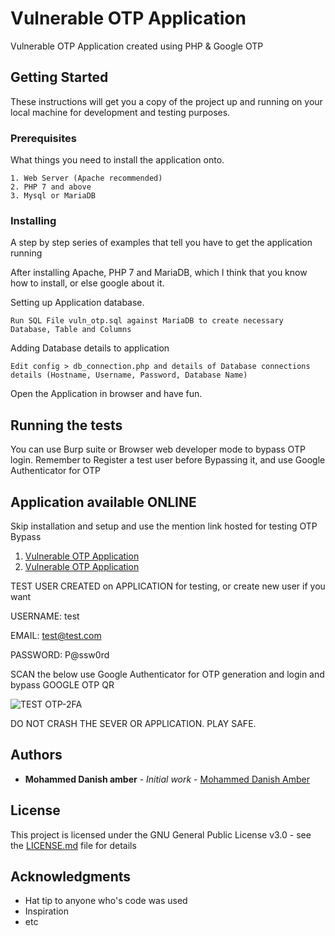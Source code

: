 # Vulnerable OTP Application

Vulnerable OTP Application created using PHP & Google OTP 

## Getting Started

These instructions will get you a copy of the project up and running on your local machine for development and testing purposes.

### Prerequisites

What things you need to install the application onto.

```
1. Web Server (Apache recommended)
2. PHP 7 and above
3. Mysql or MariaDB
```

### Installing

A step by step series of examples that tell you have to get the application running

After installing Apache, PHP 7 and MariaDB, which I think that you know how to install, or else google about it.

Setting up Application database.

```
Run SQL File vuln_otp.sql against MariaDB to create necessary Database, Table and Columns
```

Adding Database details to application

```
Edit config > db_connection.php and details of Database connections details (Hostname, Username, Password, Database Name)
```

Open the Application in browser and have fun.

## Running the tests

You can use Burp suite or Browser web developer mode to bypass OTP login.
Remember to Register a test user before Bypassing it, and use Google Authenticator for OTP

## Application available ONLINE

Skip installation and setup and use the mention link hosted for testing OTP Bypass
1. [Vulnerable OTP Application](http://otp-2fa.mohammeddanishamber.com)
2. [Vulnerable OTP Application](https://otp-2fa.000webhostapp.com/)

TEST USER CREATED on APPLICATION for testing, or create new user if you want

USERNAME: test

EMAIL: test@test.com

PASSWORD: P@ssw0rd

SCAN the below use Google Authenticator for OTP generation and login and bypass
GOOGLE OTP QR

![TEST OTP-2FA](https://chart.googleapis.com/chart?chs=200x200&chld=M|0&cht=qr&chl=otpauth%3A%2F%2Ftotp%2Ftest%40test.com%3Fsecret%32REDZU7WZ45Z4OC%26issuer%3DOTP-2FA "TEST OTP-2FA")

DO NOT CRASH THE SEVER OR APPLICATION.
PLAY SAFE.

## Authors

* **Mohammed Danish amber** - *Initial work* - [Mohammed Danish Amber](http://www.mohammeddanishamber.com)

## License

This project is licensed under the GNU General Public License v3.0 - see the [LICENSE.md](/LICENSE.md) file for details

## Acknowledgments

* Hat tip to anyone who's code was used
* Inspiration
* etc
